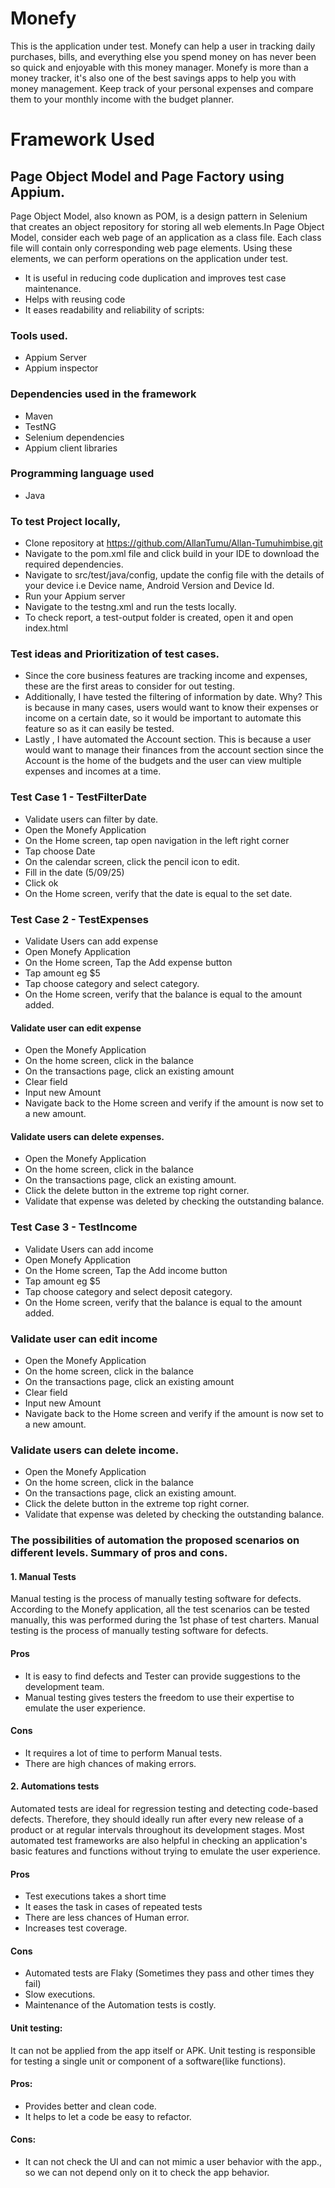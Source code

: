 # Monefy
This is the application under test. 
Monefy can help a user in tracking daily purchases, bills, and everything else you spend money on has never been so quick and enjoyable with this money manager.
Monefy is more than a money tracker, it's also one of the best savings apps to help you with money management. Keep track of your personal expenses and compare them to your monthly income with the budget planner.

# Framework Used
## Page Object Model and Page Factory using Appium.
Page Object Model, also known as POM, is a design pattern in Selenium that creates an object repository for storing all web elements.In Page Object Model, consider each web page of an application as a class file. Each class file will contain only corresponding web page elements. Using these elements, we can perform operations on the application under test.
* It is useful in reducing code duplication and improves test case maintenance.
* Helps with reusing code
* It eases readability and reliability of scripts: 

### Tools used.
* Appium Server
* Appium inspector

### Dependencies used in the framework
* Maven
* TestNG
* Selenium dependencies
* Appium client libraries
 
### Programming language used
* Java

### To test Project locally, 
* Clone repository at https://github.com/AllanTumu/Allan-Tumuhimbise.git
* Navigate to the pom.xml file and click build in your IDE to download the required dependencies.
* Navigate to src/test/java/config, update the config file with the details of your device i.e Device name, Android Version and Device Id.
* Run your Appium server
* Navigate to the testng.xml and run the tests locally.
* To check report, a test-output folder is created, open it and open index.html 

### Test ideas and Prioritization of test cases.
* Since the core business features are tracking income and expenses, these are the first areas to consider for out testing.
* Additionally, I have tested the filtering of information by date. Why? This is because in many cases, users would want to know their expenses or income on a certain date, so it would be important to automate this feature so as it can easily be tested.
* Lastly , I have automated the Account section. This is because a user would want to manage their finances from the account section since the Account is the home of the budgets and the user can view multiple expenses and incomes at a time.

### Test Case 1 - TestFilterDate
* Validate users can filter by date.
* Open the Monefy Application
* On the Home screen, tap open navigation in the left right corner
* Tap choose Date
* On the calendar screen, click the pencil icon to edit.
* Fill in the date (5/09/25)
* Click ok
* On the Home screen, verify that the date is equal to the set date.

### Test Case 2 - TestExpenses
* Validate Users can add expense
* Open Monefy Application
* On the Home screen, Tap the Add expense button
* Tap amount eg $5
* Tap choose category and select category.
* On the Home screen, verify that the balance is equal to the amount added.
#### Validate user can edit expense
- Open the Monefy Application
- On the home screen, click in the balance 
- On the transactions page, click an existing amount
- Clear field
- Input new Amount
- Navigate back to the Home screen and verify if the amount is now set to a new amount.
#### Validate users can delete expenses.
* Open the Monefy Application
* On the home screen, click in the balance 
* On the transactions page, click an existing amount.
* Click the delete button in the extreme top right corner.
* Validate that expense was deleted by checking the outstanding balance.

### Test Case 3 - TestIncome
* Validate Users can add income
* Open Monefy Application
* On the Home screen, Tap the Add income button
* Tap amount eg $5
* Tap choose category and select deposit category.
* On the Home screen, verify that the balance is equal to the amount added.

### Validate user can edit income
* Open the Monefy Application
* On the home screen, click in the balance 
* On the transactions page, click an existing amount
* Clear field
* Input new Amount
* Navigate back to the Home screen and verify if the amount is now set to a new amount.

### Validate users can delete income.
* Open the Monefy Application
* On the home screen, click in the balance 
* On the transactions page, click an existing amount.
* Click the delete button in the extreme top right corner.
* Validate that expense was deleted by checking the outstanding balance.
### The possibilities of automation the proposed scenarios on different levels. Summary of pros and cons.
#### 1. Manual Tests 
Manual testing is the process of manually testing software for defects. 
According to the Monefy application, all the test scenarios can be tested manually, this was performed during the 1st phase of test charters. Manual testing is the process of manually testing software for defects. 
#### Pros 
* It is easy to find defects and Tester can provide suggestions to the development team. 
* Manual testing gives testers the freedom to use their expertise to emulate the user experience.
#### Cons
* It requires a lot of time to perform Manual tests.
* There are high chances of making errors.
#### 2. Automations tests
Automated tests are ideal for regression testing and detecting code-based defects. Therefore, they should ideally run after every new release of a product or at regular intervals throughout its development stages. Most automated test frameworks are also helpful in checking an application's basic features and functions without trying to emulate the user experience.
#### Pros
* Test executions takes a short time
* It eases the task in cases of repeated tests
* There are less chances of Human error.
* Increases test coverage.
#### Cons
* Automated tests are Flaky (Sometimes they pass and other times they fail)
* Slow executions.
* Maintenance of the Automation tests is costly.

#### Unit testing:
It can not be applied from the app itself or APK. Unit testing is responsible for testing a single unit or component of a software(like functions).

#### Pros:
* Provides better and clean code.
* It helps to let a code be easy to refactor.

#### Cons:
* It can not check the UI and can not mimic a user behavior with the app., so we can not depend only on it to check the app behavior.
